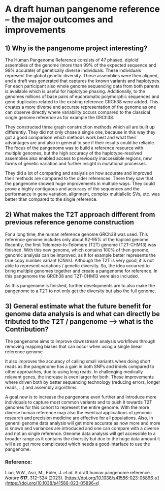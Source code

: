 # A draft human pangenome reference – the major outcomes and improvements 
## 1) Why is the pangenome project interesting?
The Human Pangenome Reference consists of 47 phased, diploid assemblies of the genome (more than 99% of the expected sequence and 99% accurate) of genetically diverse individuals. These individuals represent the global genetic diversity. These assemblies were then aligned, and a draft was generated that captures the known variants and haplotypes. For each participant also whole genome sequencing data from both parents is available which is useful for haplotype phasing. Additionally, to the genomes millions of base pairs of euchromatic polymorphic sequences and gene duplicates related to the existing reference GRCh38 were added. 
This creates a more diverse and accurate representation of the genome as one can observe directly where variability occurs compared to the classical single genome reference as for example the GRCh38. 

They constructed three graph construction methods which all are built up differently. They did not only chose a single one, because in this way they got a good comparison which methods work best and what their advantages are and also in general to see if their results could be reliable. 
The focus of the pangenome was to build a reference resource with multiple genomes, but the high accuracy of the haplotype-resolved assemblies also enabled access to previously inaccessible regions, new forms of genetic variation and further insight in mutational processes. 

They did a lot of comparing and analysis on how accurate and improved their methods are compared to the older references. There they saw that the pangenome showed huge improvements in multiple ways. They could prove a highly contiguous and accuracy of the sequences and the performance in gene variation, alignment, complex multiallelic SVs, etc. was better than compared to the single reference.

## 2) What makes the T2T approach different from previous reference genome construction 
For a long time, the human reference genome GRCh38 was used. This reference genome includes only about 92-95% of the haploid genome.  Recently, the first Telomere-to-Telomere (T2T) genome (T2T-CHM13) was finished. With this new genome, which contains 100% of then genome, genomic analysis can be improved, as it for example better represents the true copy number variant (CNVs). 
Although the T2T is very good, it is not able to represent variations / genetic diversity. So, the idea occurred to bring multiple genomes together and create a pangenome for reference. In this pangenome the GRCh38 and T2T-CHM13 were also included. 

As this pangenome is finished, further developments are to also make the pangenome to a T2T to not only get the diversity but also the full genome. 

## 3) General estimate what the future benefit for genome data analysis is and what can directly be tributed to the T2T / pangenome --> what is the Contribution?
The pangenome aims to improve downstream analysis workflows through removing mapping biases that can occur when using a single linear reference genome. 

It also improves the accuracy of calling small variants when doing short reads as the pangenome has a gain in both SNPs and indels compared to other approaches, due to using long reads. In challenging medically relevant genes, the increase is even larger for both. 
These improvements where driven both by better sequencing technology (reducing errors, longer reads, …) and assembly algorithms. 

A goal now is to increase the pangenome even further and introduce more individuals to capture most common variants and to push it towards T2T genomes for this cohort to represent the entire genome. With the more diverse human reference map also the eventual applications of genomic research and precision medicine are effective for all populations. Also, in general genome data analysis will get more accurate as now more and more is known and variances are introduced and one can compare with a diverse and not an single reference. Genome data analysis will get accessible to a broader range as it contains the diversity but due to the huge data amount it will also get more complicated which needs a good intarface to use the pangenome. 


### **Reference:**

Liao, WW., Asri, M., Ebler, J. *et al.* A draft human pangenome reference. *Nature* **617**, 312–324 (2023). [https://doi.org/10.1038/s41586-023-05896-x](https://doi.org/10.1038/s41586-023-05896-x)
